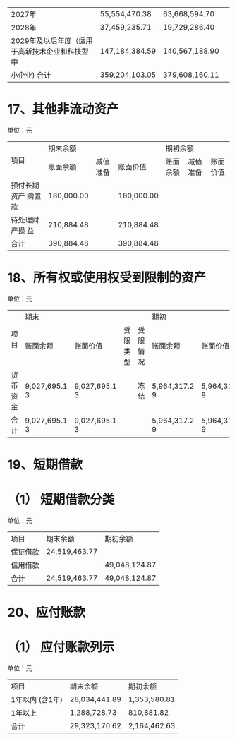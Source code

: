 <html><body><table><tr><td>2027年</td><td>55,554,470.38</td><td>63,668,594.70</td><td></td></tr><tr><td>2028年</td><td>37,459,235.71</td><td>19,729,286.40</td><td></td></tr><tr><td>2029年及以后年度（适用 于高新技术企业和科技型中</td><td>147,184,384.59</td><td>140,567,188.90</td><td></td></tr><tr><td>小企业) 合计</td><td>359,204,103.05</td><td>379,608,160.11</td><td></td></tr></table></body></html>  

# 17、其他非流动资产  

单位：元  

<html><body><table><tr><td rowspan="2">项目</td><td colspan="3">期末余额</td><td colspan="3">期初余额</td></tr><tr><td>账面余额</td><td>减值准备</td><td>账面价值</td><td>账面余额</td><td>减值准备</td><td>账面价值</td></tr><tr><td>预付长期资产 购置款</td><td>180,000.00</td><td></td><td>180,000.00</td><td></td><td></td><td></td></tr><tr><td>待处理财产损 益</td><td>210,884.48</td><td></td><td>210,884.48</td><td></td><td></td><td></td></tr><tr><td>合计</td><td>390,884.48</td><td></td><td>390,884.48</td><td></td><td></td><td></td></tr></table></body></html>  

# 18、所有权或使用权受到限制的资产  

单位：元  


<html><body><table><tr><td rowspan="2">项目</td><td colspan="4">期末</td><td colspan="4">期初</td></tr><tr><td>账面余额</td><td>账面价值</td><td>受限类型</td><td>受限情况</td><td>账面余额</td><td>账面价值</td><td>受限类型</td><td>受限情况</td></tr><tr><td>货币资金</td><td>9,027,695.1 3</td><td>9,027,695.1 3</td><td></td><td>冻结</td><td>5,964,317.2 9</td><td>5,964,317.2 9</td><td></td><td>冻结</td></tr><tr><td>合计</td><td>9,027,695.1 3</td><td>9,027,695.1 3</td><td></td><td></td><td>5,964,317.2 9</td><td>5,964,317.2 9</td><td></td><td></td></tr></table></body></html>  

# 19、短期借款  

# （1） 短期借款分类  

单位：元  


<html><body><table><tr><td>项目</td><td>期末余额</td><td>期初余额</td></tr><tr><td>保证借款</td><td>24,519,463.77</td><td></td></tr><tr><td>信用借款</td><td></td><td>49,048,124.87</td></tr><tr><td>合计</td><td>24,519,463.77</td><td>49,048,124.87</td></tr></table></body></html>  

# 20、应付账款  

# （1） 应付账款列示  

单位：元  


<html><body><table><tr><td>项目</td><td>期末余额</td><td>期初余额</td></tr><tr><td>1年以内 (含1年)</td><td>28,034,441.89</td><td>1,353,580.81</td></tr><tr><td>1年以上</td><td>1,288,728.73</td><td>810,881.82</td></tr><tr><td>合计</td><td>29,323,170.62</td><td>2,164,462.63</td></tr></table></body></html>  